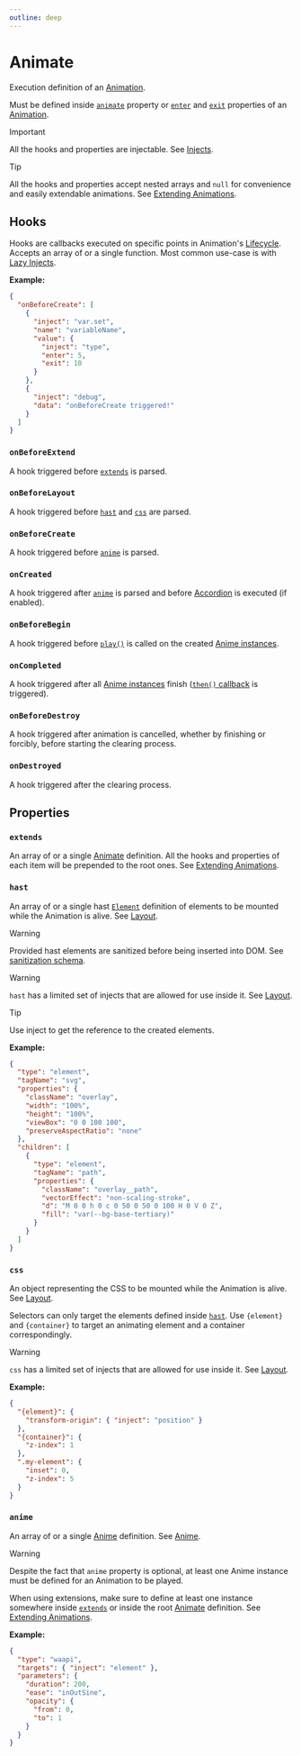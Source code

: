 ```yaml
---
outline: deep
---
```


# Animate

Execution definition of an [Animation](./animation).

Must be defined inside [`animate`](./animation#animate) property or [`enter`](./animation#enter) and [`exit`](./animation#exit) properties of an [Animation](./animation).

> [!IMPORTANT]
> All the hooks and properties are injectable. See [Injects](/create/injects).

> [!TIP]
> All the hooks and properties accept nested arrays and `null`
> for convenience and easily extendable animations. See [Extending Animations](/create/extending-animations).

## Hooks

Hooks are callbacks executed on specific points in Animation's [Lifecycle](/create/lifecycle).
Accepts an array of or a single function. Most common use-case is with [Lazy Injects](/create/injects#lazy-injects).

**Example:**
```json
{
  "onBeforeCreate": [
    {
      "inject": "var.set",
      "name": "variableName",
      "value": {
        "inject": "type",
        "enter": 5,
        "exit": 10
      }
    },
    {
      "inject": "debug",
      "data": "onBeforeCreate triggered!"
    }
  ]
}
```

### `onBeforeExtend` <Badge type="info" text="optional" />

A hook triggered before [`extends`](#extends) is parsed. 

### `onBeforeLayout` <Badge type="info" text="optional" />

A hook triggered before [`hast`](#hast) and [`css`](#css) are parsed.

### `onBeforeCreate` <Badge type="info" text="optional" />

A hook triggered before [`anime`](#anime) is parsed.

### `onCreated` <Badge type="info" text="optional" />

A hook triggered after [`anime`](#anime) is parsed and before [Accordion](/create/accordions) is executed (if enabled).

### `onBeforeBegin` <Badge type="info" text="optional" />

A hook triggered before [`play()`](https://animejs.com/documentation/animation/animation-methods/play) is called on the created [Anime instances](/create/anime).

### `onCompleted` <Badge type="info" text="optional" />

A hook triggered after all [Anime instances](/create/anime) finish ([`then()` callback](https://animejs.com/documentation/animation/animation-callbacks/then) is triggered).

### `onBeforeDestroy` <Badge type="info" text="optional" />

A hook triggered after animation is cancelled, whether by finishing or forcibly, before starting the clearing process.

### `onDestroyed` <Badge type="info" text="optional" />

A hook triggered after the clearing process.

## Properties

### `extends` <Badge type="info" text="optional" />

An array of or a single [Animate](./animate) definition.
All the hooks and properties of each item will be prepended to the root ones.
See [Extending Animations](/create/extending-animations).

### `hast` <Badge type="info" text="optional" />

An array of or a single hast [`Element`](https://github.com/syntax-tree/hast?tab=readme-ov-file#element) definition of elements to be mounted while the Animation is alive. See [Layout](/create/layout#hast).

> [!WARNING]
> Provided hast elements are sanitized before being inserted into DOM. See [sanitization schema](https://github.com/arg0NNY/BetterAnimations/blob/main/src/modules/animation/hastSanitizeSchema.js).

> [!WARNING]
> `hast` has a limited set of injects that are allowed for use inside it. See [Layout](/create/layout#inject-restrictions).

> [!TIP]
> Use inject <InjectRef inject="hast" /> to get the reference to the created elements.

**Example:**
```json
{
  "type": "element",
  "tagName": "svg",
  "properties": {
    "className": "overlay",
    "width": "100%",
    "height": "100%",
    "viewBox": "0 0 100 100",
    "preserveAspectRatio": "none"
  },
  "children": [
    {
      "type": "element",
      "tagName": "path",
      "properties": {
        "className": "overlay__path",
        "vectorEffect": "non-scaling-stroke",
        "d": "M 0 0 h 0 c 0 50 0 50 0 100 H 0 V 0 Z",
        "fill": "var(--bg-base-tertiary)"
      }
    }
  ]
}
```

### `css` <Badge type="info" text="optional" />

An object representing the CSS to be mounted while the Animation is alive. See [Layout](/create/layout#css).

Selectors can only target the elements defined inside [`hast`](#hast). Use `{element}` and `{container}` to target an animating element and a container correspondingly.

> [!WARNING]
> `css` has a limited set of injects that are allowed for use inside it. See [Layout](/create/layout#inject-restrictions).

**Example:**
```json
{
  "{element}": {
    "transform-origin": { "inject": "position" }
  },
  "{container}": {
    "z-index": 1
  },
  ".my-element": {
    "inset": 0,
    "z-index": 5
  }
}
```

### `anime` <Badge type="info" text="optional" />

An array of or a single [Anime](./anime) definition. See [Anime](/create/anime).

> [!WARNING]
> Despite the fact that `anime` property is optional, at least one Anime instance must be defined for an Animation to be played.
> 
> When using extensions, make sure to define at least one instance somewhere inside [`extends`](#extends) or inside the root [Animate](./animate) definition. See [Extending Animations](/create/extending-animations).

**Example:**
```json
{
  "type": "waapi",
  "targets": { "inject": "element" },
  "parameters": {
    "duration": 200,
    "ease": "inOutSine",
    "opacity": {
      "from": 0,
      "to": 1
    }
  }
}
```
